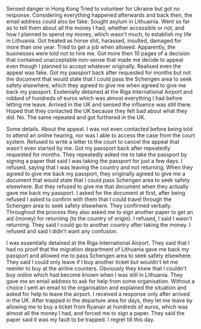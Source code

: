 Sensed danger in Hong Kong
Tried to volunteer for Ukraine but got no response. Considering everything happened afterwards and back then, the email address could also be fake.
Sought asylum in Lithuainia.
Went so far as to tell them about all the money I had, whether accessible or not, and how I planned to spend my money, which wasn't much, to establish my life in Lithuania.
Got treated as horse shit, harassed, insulted, damaged for more than one year.
Tried to get a job when allowed. Apparently, the businesses were told not to hire me.
Got more then 10 pages of a decision that contained unacceptable non-sense that made me decide to appeal even though I planned to accept whatever originally.
Realised even the appeal was fake.
Got my passport back after requested for months but not the document that would state that I could pass the Schengen area to seek safety elsewhere, which they agreed to give me when agreed to give me back my passport.
Esstenially detained at the Riga International Airport and robbed of hundreds of euros which was almost everything I had before letting me leave.
Arrived in the UK and sensed the influence was still there.
Hoped that they contacted the UK because they felt bad about what they did.
No. The same repeated and got furthered in the UK.





Some details.
About the appeal.
I was not even contacted before being told to attend an online hearing, nor was I able to access the case from the court system.
Refused to write a letter to the court to cancel the appeal that wasn't even started by me.
Got my passport back after repeatedly requested for months. They repeatedly asked me to take the passport by signing a paper that said I was taking the passport for just a few days. I refused, saying that I was leaving the country and not returning.
When they agreed to give me back my passport, they originally agreed to give me a document that would state that I could pass Schengen area to seek safety elsewhere. But they refused to give me that document when they actually gave me back my passport. I asked for the document at first, after being refused I asked to confirm with them that I could travel through the Schengen area to seek safety elsewhere. They confirmed verbally.
Throughout the process they also asked me to sign another paper to get an aid (money) for returning (to the country of origin). I refused, I said I wasn't returning. They said I could go to another country after taking the money. I refused and said I didn't want any confusion.

I was essentially detained at the Riga International Airport. They said that I had no proof that the migration department of Lithuania gave me back my passport and allowed me to pass Schengen area to seek safety elsewhere. They said I could only leave if I buy another ticket but wouldn't let me reenter to buy at the airline counters. Obviously they knew that I couldn't buy online which had become known when I was still in Lithuania. They gave me an email address to ask for help from some organisation. Without a choice I sent an email to the organisation and explained the situation and asked for help to leave the airport. I received a response only after arrived in the UK. After trapped in the departure area for days, they let me leave by allowing me to buy a ticket from Ryanair at hundreds of euros, which was almost all the money I had, and forced me to sign a paper. They said the paper said it was my fault to be trapped. I regret till this day.
